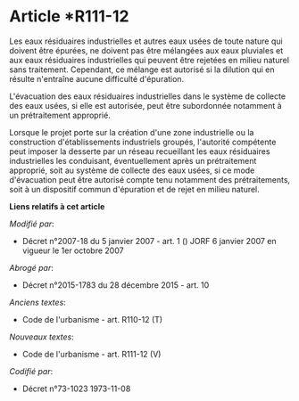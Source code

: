 # Article *R111-12

Les eaux résiduaires industrielles et autres eaux usées de toute nature qui doivent être épurées, ne doivent pas être
mélangées aux eaux pluviales et aux eaux résiduaires industrielles qui peuvent être rejetées en milieu naturel sans
traitement. Cependant, ce mélange est autorisé si la dilution qui en résulte n'entraîne aucune difficulté d'épuration.

L'évacuation des eaux résiduaires industrielles dans le système de collecte des eaux usées, si elle est autorisée, peut être
subordonnée notamment à un prétraitement approprié.

Lorsque le projet porte sur la création d'une zone industrielle ou la construction d'établissements industriels groupés,
l'autorité compétente peut imposer la desserte par un réseau recueillant les eaux résiduaires industrielles les conduisant,
éventuellement après un prétraitement approprié, soit au système de collecte des eaux usées, si ce mode d'évacuation peut
être autorisé compte tenu notamment des prétraitements, soit à un dispositif commun d'épuration et de rejet en milieu
naturel.

**Liens relatifs à cet article**

_Modifié par_:

  - Décret n°2007-18 du 5 janvier 2007 - art. 1 () JORF 6 janvier 2007 en vigueur le 1er octobre 2007

_Abrogé par_:

  - Décret n°2015-1783 du 28 décembre 2015 - art. 10

_Anciens textes_:

  - Code de l'urbanisme - art. R110-12 (T)

_Nouveaux textes_:

  - Code de l'urbanisme - art. R111-12 (V)

_Codifié par_:

  - Décret n°73-1023 1973-11-08
